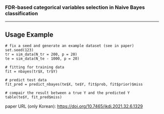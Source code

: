 ### FDR-based categorical variables selection in Naive Bayes classification
---

## Usage Example
```
# fix a seed and generate an example dataset (see in paper)
set.seed(123)
tr = sim_data(N_tr = 200, p = 20)
te = sim_data(N_te - 1000, p = 20)

# fitting for training data
fit = nbayes(tr$X, tr$Y)

# predict test data
fit_pred = predict_nbayes(te$X, te$Y, fit$prob, fit$prior)$miss

# compair the result between a true Y and the predicted Y
table(te$Y, fit_pred$miss)
```
paper URL (only Korean): https://doi.org/10.7465/jkdi.2021.32.6.1329

